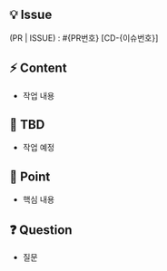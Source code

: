 ## **💡 Issue**

(PR | ISSUE) : #{PR번호} [CD-{이슈번호}]

## **⚡ Content**

- 작업 내용

## **📆 TBD**

- 작업 예정

## **🌟 Point**

- 핵심 내용

## ❓ Question

- 질문
